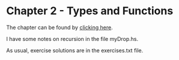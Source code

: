 # Chapter 2 - Types and Functions

The chapter can be found by [clicking
here](http://book.realworldhaskell.org/read/types-and-functions.html).

I have some notes on recursion in the file myDrop.hs.

As usual, exercise solutions are in the exercises.txt file.
